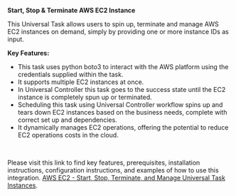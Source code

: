 <p><strong>Start, Stop &amp; Terminate AWS EC2 Instance</strong></p>
<p>This Universal Task allows users to spin up, terminate and manage AWS EC2 instances on demand, simply by providing one or more instance IDs as input.&nbsp;</p>
<p><strong>Key Features:</strong></p>
<ul>
<li>This task uses python boto3 to interact with the AWS platform using the credentials supplied within the task.</li>
<li>It supports multiple EC2 instances at once.</li>
<li>In Universal Controller this task goes to the success state until the EC2 instance is completely spun up or terminated.</li>
<li>Scheduling this task using Universal Controller workflow spins up and tears down EC2 instances based on the business needs, complete with correct set up and dependencies.&nbsp;</li>
<li>It dynamically manages EC2 operations, offering the potential to reduce EC2 operations costs in the cloud.&nbsp;</li>
</ul>
<p>&nbsp;</p>
Please visit this link to find key features, prerequisites, installation instructions, configuration instructions, and examples of how to use this integration. 
<a href="https://docs.stonebranch.com/confluence/display/UC69/UAC+-+AWS+EC2+-+Start%2C+Stop%2C+Terminate%2C+and+Manage+Universal+Task+Instances" target="_self">AWS EC2 - Start, Stop, Terminate, and Manage Universal Task Instances</a>.&nbsp;</li>
